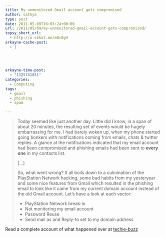 ```yaml
---
title: My unmonitored Gmail account gets compromised
author: sathya
type: post
date: 2011-05-09T16:03:24+00:00
url: /2011/05/09/my-unmonitored-gmail-account-gets-compromised/
topsy_short_url:
  - http://u.sbhat.me/m8c8gU
arkayne-cache-post:
  - |
    
    
    
    
arkayne-time-post:
  - "1325741851"
categories:
  - Computing
tags:
  - gmail
  - phishing
  - spam

---
```

> Today seemed like just another day. Little did I know, in a span of about 20 minutes, the resulting set of events would be hugely embarrassing for me. I had barely woken up, when my phone started going bonkers with notifications coming from emails, chats & twitter replies. A glance at the notifications indicated that my email account had been compromised and phishing emails had been sent to **every one** in my contacts list.
> 
> [&#8230;]
> 
> So, what went wrong? It all boils down to a culmination of the PlayStation Network hacking, some bad habits from my yesteryear and some nice features from Gmail which resulted in the phishing email to look like it came from my current domain account instead of the old Gmail account. Let’s have a look at each vector:
> 
>   * PlayStation Network break-in
>   * Not monitoring my email account
>   * Password Reuse
>   * Send mail as and Reply-to set to my domain address

Read a complete account of what happened over at <a href="http://techie-buzz.com/gmail/how-playstation-network-attack-password-reuse-and-unmonitored-account-resulted-in-mass-phishing.html" target="_blank">techie-buzz</a>
